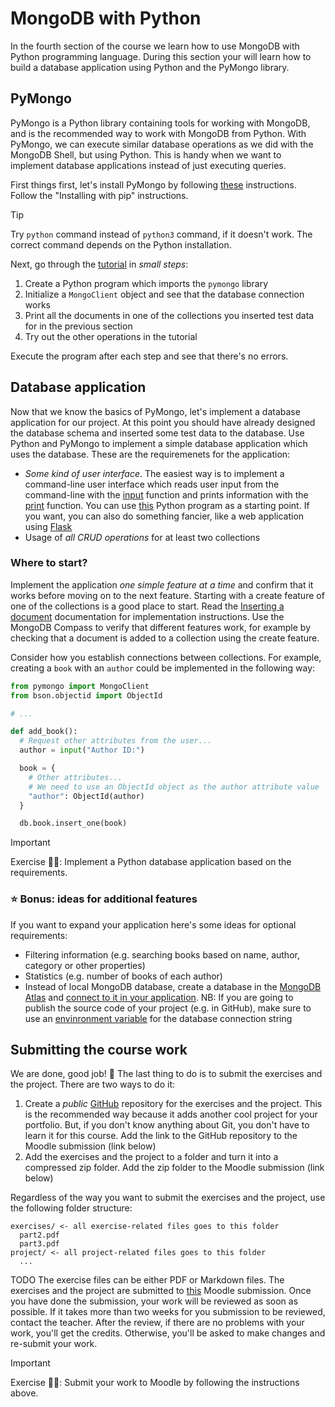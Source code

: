 # MongoDB with Python

In the fourth section of the course we learn how to use MongoDB with Python programming language. During this section your will learn how to build a database application using Python and the PyMongo library.

## PyMongo

PyMongo is a Python library containing tools for working with MongoDB, and is the recommended way to work with MongoDB from Python. With PyMongo, we can execute similar database operations as we did with the MongoDB Shell, but using Python. This is handy when we want to implement database applications instead of just executing queries.

First things first, let's install PyMongo by following [these](https://pymongo.readthedocs.io/en/stable/installation.html) instructions. Follow the "Installing with pip" instructions.

> [!TIP]  
> Try `python` command instead of `python3` command, if it doesn't work. The correct command depends on the Python installation.

Next, go through the [tutorial](https://pymongo.readthedocs.io/en/stable/tutorial.html) in _small steps_:

1. Create a Python program which imports the `pymongo` library
2. Initialize a `MongoClient` object and see that the database connection works
3. Print all the documents in one of the collections you inserted test data for in the previous section
4. Try out the other operations in the tutorial

Execute the program after each step and see that there's no errors.

## Database application

Now that we know the basics of PyMongo, let's implement a database application for our project. At this point you should have already designed the database schema and inserted some test data to the database. Use Python and PyMongo to implement a simple database application which uses the database. These are the requiremenets for the application:

- _Some kind of user interface_. The easiest way is to implement a command-line user interface which reads user input from the command-line with the [input](https://www.w3schools.com/python/ref_func_input.asp) function and prints information with the [print](https://www.w3schools.com/python/ref_func_print.asp) function. You can use [this](./application.py) Python program as a starting point. If you want, you can also do something fancier, like a web application using [Flask](https://flask.palletsprojects.com/en/3.0.x/quickstart/)
- Usage of _all CRUD operations_ for at least two collections

### Where to start?

Implement the application _one simple feature at a time_ and confirm that it works before moving on to the next feature. Starting with a create feature of one of the collections is a good place to start. Read the [Inserting a document](https://pymongo.readthedocs.io/en/stable/tutorial.html#inserting-a-document) documentation for implementation instructions. Use the MongoDB Compass to verify that different features work, for example by checking that a document is added to a collection using the create feature.

Consider how you establish connections between collections. For example, creating a `book` with an `author` could be implemented in the following way:

```python
from pymongo import MongoClient
from bson.objectid import ObjectId

# ...

def add_book():
  # Request other attributes from the user...
  author = input("Author ID:")

  book = {
    # Other attributes...
    # We need to use an ObjectId object as the author attribute value
    "author": ObjectId(author)
  }

  db.book.insert_one(book)
```

> [!IMPORTANT]  
> Exercise 👨‍💻: Implement a Python database application based on the requirements.

### ⭐ Bonus: ideas for additional features

If you want to expand your application here's some ideas for optional requirements:

- Filtering information (e.g. searching books based on name, author, category or other properties)
- Statistics (e.g. number of books of each author)
- Instead of local MongoDB database, create a database in the [MongoDB Atlas](https://www.mongodb.com/products/platform/cloud) and [connect to it in your application](https://pymongo.readthedocs.io/en/stable/atlas.html). NB: If you are going to publish the source code of your project (e.g. in GitHub), make sure to use an [envinronment variable](https://www.geeksforgeeks.org/using-python-environment-variables-with-python-dotenv/) for the database connection string

## Submitting the course work

We are done, good job! 🎉 The last thing to do is to submit the exercises and the project. There are two ways to do it:

1. Create a _public_ [GitHub](https://github.com/) repository for the exercises and the project. This is the recommended way because it adds another cool project for your portfolio. But, if you don't know anything about Git, you don't have to learn it for this course. Add the link to the GitHub repository to the Moodle submission (link below)
2. Add the exercises and the project to a folder and turn it into a compressed zip folder. Add the zip folder to the Moodle submission (link below)

Regardless of the way you want to submit the exercises and the project, use the following folder structure:

```
exercises/ <- all exercise-related files goes to this folder
  part2.pdf
  part3.pdf
project/ <- all project-related files goes to this folder
  ...
```

TODO
The exercise files can be either PDF or Markdown files. The exercises and the project are submitted to [this]() Moodle submission. Once you have done the submission, your work will be reviewed as soon as possible. If it takes more than two weeks for you submission to be reviewed, contact the teacher. After the review, if there are no problems with your work, you'll get the credits. Otherwise, you'll be asked to make changes and re-submit your work.

> [!IMPORTANT]  
> Exercise 👨‍💻: Submit your work to Moodle by following the instructions above.
